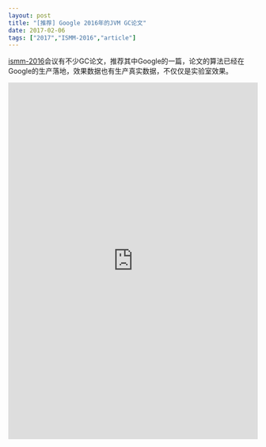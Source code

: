 ```yaml
---
layout: post
title: "[推荐] Google 2016年的JVM GC论文"
date: 2017-02-06
tags: ["2017","ISMM-2016","article"]
---
```


[ismm-2016](http://conf.researchr.org/home/ismm-2016)会议有不少GC论文，推荐其中Google的一篇，论文的算法已经在Google的生产落地，效果数据也有生产真实数据，不仅仅是实验室效果。

<embed src="http://greenteajug.github.io/images/Understanding_and_improving_JVM_GC_work_stealing_at_the_data_center_scale.pdf" type="application/pdf" height="720" width="100%" />